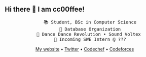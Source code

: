 ## Hi there 👋 I am cc00ffee!

<div align="center">
<pre>
    📚 Student, BSc in Computer Science
    📖 Database Organization
    🎵 Dance Dance Revolution • Sound Voltex 
    💼 Incoming SWE Intern @ ???
</pre>

[My website](https:/cc00ffee.dev/) •
[Twitter](https://twitter.com/_cc00ffee) •
[Codechef](https://www.codechef.com/users/cc0ffee) •
[Codeforces](https://codeforces.com/profile/cc00ffee)
  
</div>
